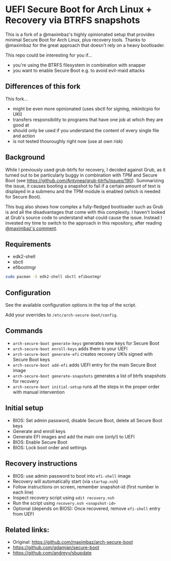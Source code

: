 # UEFI Secure Boot for Arch Linux + Recovery via BTRFS snapshots 


This is a fork of a @maximbaz's highly opinionated setup that provides minimal Secure Boot for Arch Linux, plus recovery tools.
Thanks to @maximbaz for the great approach that doesn't rely on a heavy bootloader.

This repo could be interesting for you if...
- you're using the BTRFS filesystem in combination with snapper
- you want to enable Secure Boot e.g. to avoid evil-maid attacks

## Differences of this fork

This fork...
- might be even more opinionated (uses sbctl for signing, mkinitcpio for UKI)
- transfers responsibility to programs that have one job at which they are good at
- should only be used if you understand the content of every single file and action
- is not tested thouroughly right now (use at own risk)


## Background

While I previously used grub-btrfs for recovery, I decided against Grub, as it turned out to be particularly buggy in combination with TPM and Secure Boot (see https://github.com/Antynea/grub-btrfs/issues/190). Summarizing the issue, it causes booting a snapshot to fail if a certain amount of text is displayed in a submenu and the TPM module is enabled (which is needed for Secure Boot).

This bug also shows how complex a fully-fledged bootloader such as Grub is and all the disadvantages that come with this complexity. I haven't looked at Grub's source code to understand what could cause the issue. Instead I invested my time to switch to the approach in this repository, after reading [@maximbaz's comment](https://github.com/Antynea/grub-btrfs/issues/92#issuecomment-705640920). 

## Requirements

- edk2-shell
- sbctl
- efibootmgr

```sh
sudo pacman -S edk2-shell sbctl efibootmgr
```

## Configuration

See the available configuration options in the top of the script.

Add your overrides to `/etc/arch-secure-boot/config`.

## Commands

- `arch-secure-boot generate-keys` generates new keys for Secure Boot
- `arch-secure-boot enroll-keys` adds them to your UEFI
- `arch-secure-boot generate-efi` creates recovery UKIs signed with Secure Boot keys
- `arch-secure-boot add-efi` adds UEFI entry for the main Secure Boot image
- `arch-secure-boot generate-snapshots` generates a list of btrfs snapshots for recovery
- `arch-secure-boot initial-setup` runs all the steps in the proper order with manual intervention

## Initial setup

- BIOS: Set admin password, disable Secure Boot, delete all Secure Boot keys
- Generate and enroll keys
- Generate EFI images and add the main one (only!) to UEFI
- BIOS: Enable Secure Boot
- BIOS: Lock boot order and settings

## Recovery instructions

- BIOS: use admin password to boot into `efi-shell` image
- Recovery will automatically start (via `startup.nsh`)
- Follow instructions on screen, remember snapshot-id (first number in each line)
- Inspect recovery script using `edit recovery.nsh`
- Run the script using `recovery.nsh <snapshot-id>`
- Optional (depends on BIOS): Once recovered, remove `efi-shell` entry from UEFI

## Related links:

- Original: https://github.com/maximbaz/arch-secure-boot
- https://github.com/gdamjan/secure-boot
- https://github.com/andreyv/sbupdate
